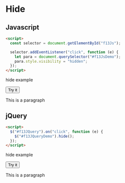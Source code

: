 # Hide

## Javascript

```html
<script>
  const selector = document.getElementById("f13Js");

  selector.addEventListener("click", function (e) {
    let para = document.querySelector("#f13JsDemo");
    para.style.visibility = "hidden";
  });
</script>
```

hide example

<button id="f13Js">Try it</button>

<p id="f13JsDemo">This is a paragraph</p>

## jQuery

```html
<script>
  $("#f13JQuery").on("click", function (e) {
    $("#f13JQueryDemo").hide();
  });
</script>
```

hide example

<button id="f13JQuery">Try it</button>

<p id="f13JQueryDemo">This is a paragraph</p>
